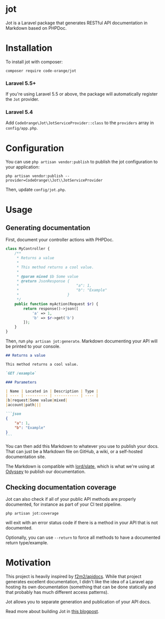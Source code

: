 # jot

Jot is a Laravel package that generates RESTful API documentation in Markdown based on PHPDoc.

# Installation

To install jot with composer:

```
composer require code-orange/jot
```

### Laravel 5.5+

If you're using Laravel 5.5 or above, the package will automatically register the `Jot` provider.

### Laravel 5.4

Add `CodeOrange\Jot\JotServiceProvider::class` to the `providers` array in `config/app.php`.

# Configuration

You can use `php artisan vendor:publish` to publish the jot configuration to your application:

```
php artisan vendor:publish --provider=CodeOrange\\Jot\\JotServiceProvider
```

Then, update `config/jot.php`.

# Usage

## Generating documentation

First, document your controller actions with PHPDoc.

```php
class MyController {
	/**
	 * Returns a value
	 *
	 * This method returns a cool value.
	 *
	 * @param mixed $b Some value
	 * @return JsonResponse {
	 *                          "a": 1,
	 *                          "b": "Example"
	 *                      }
	 */
	public function myAction(Request $r) {
		return response()->json([
			'a' => 1,
			'b' => $r->get('b')
		]);
	}
}
```

Then, run `php artisan jot:generate`.
Markdown documenting your API will be printed to your console.

~~~md
## Returns a value

This method returns a cool value.

`GET /example`

### Parameters

| Name | Located in | Description | Type |
| ---- | ---------- | ----------- | ---- |
|b|request|Some value|mixed|
|account|path|||

```json
{
    "a": 1,
    "b": "Example"
}
```
~~~

You can then add this Markdown to whatever you use to publish your docs.
That can just be a Markdown file on GitHub, a wiki, or a self-hosted documentation site.

The Markdown is compatible with [lord/slate](https://github.com/lord/slate), which is what we're using at [Odyssey](https://github.com/odysseyattribution/) to publish our documentation.

## Checking documentation coverage

Jot can also check if all of your public API methods are properly documented, for instance as part of your CI test pipeline.

```
php artisan jot:coverage
```

will exit with an error status code if there is a method in your API that is not documented.

Optionally, you can use `--return` to force all methods to have a documented return type/example.

# Motivation

This project is heavily inspired by [f2m2/apidocs](https://github.com/f2m2/apidocs).
While that project generates excellent documentation, I didn't like the idea of a Laravel app hosting its own documentation (something that can be done statically and that probably has much different access patterns).

Jot allows you to separate generation and publication of your API docs.

Read more about building Jot in [this blogpost](https://blog.code-orange.nl/building-jot-904f4672a75).
